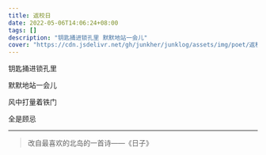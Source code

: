 ```yaml
---
title: 返校日
date: 2022-05-06T14:06:24+08:00
tags: []
description: "钥匙捅进锁孔里 默默地站一会儿"
cover: "https://cdn.jsdelivr.net/gh/junkher/junklog/assets/img/poet/返校日22.jpg"
---
```


钥匙捅进锁孔里

默默地站一会儿

风中打量着铁门

全是顾忌

---

> 改自最喜欢的北岛的一首诗——《日子》
